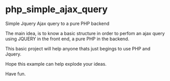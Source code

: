 # php_simple_ajax_query
Simple Jquery Ajax query to a pure PHP backend

The main idea, is to know a basic structure in order to perfom an ajax query using JQUERY in the front end, a pure PHP in the backend.

This basic project will help anyone thats just begings to use PHP and Jquery.

Hope this example can help explode your ideas.

Have fun.
